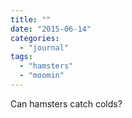 ```yaml
---
title: ""
date: "2015-06-14"
categories: 
  - "journal"
tags: 
  - "hamsters"
  - "moomin"
---
```


Can hamsters catch colds?
